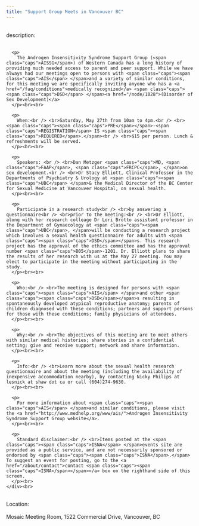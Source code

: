 ```yaml
---
title: "Support Group Meets in Vancouver BC"
---
```


<div class="flexinode-body flexinode-2">
  <div class="flexinode-textarea-1">
    <div class="form-item">
      <br> <label>description:</label><br /> <br> 
      
      <p>
        The Androgen Insensitivity Syndrome Support Group (<span class="caps">AISSG</span>) of Western Canada has a long history of providing much needed access to parent and peer support. While we have always had our meetings open to persons with <span class="caps"><span class="caps">AIS</span> </span>and a variety of similar conditions, for this meeting we are specifically inviting anyone who has a <a href="/faq/conditions">medically recognized</a> <span class="caps"><span class="caps">DSD</span> </span><a href="/node/1028">(Disorder of Sex Development)</a>
      </p><br><br>
      
      <p>
        When:<br /> <br>Saturday, May 27th from 10am to 4pm.<br /> <br><span class="caps"><span class="caps">PRE</span></span>-<span class="caps">REGISTRATION</span> IS <span class="caps"><span class="caps">REQUIRED</span>.</span><br /> <br>$15 per person. Lunch & refreshments will be served.
      </p><br><br>
      
      <p>
        Speakers: <br /> <br>Dan Metzger <span class="caps">MD, <span class="caps">FAAP</span>, <span class="caps">FRCPC</span>, </span>on sex development.<br /> <br>Dr Stacy Elliott, Clinical Professor in the Departments of Psychiatry & Urology at <span class="caps"><span class="caps">UBC</span> </span>& the Medical Director of the BC Center for Sexual Medicine at Vancouver Hospital, on sexual health.
      </p><br><br>
      
      <p>
        Participate in a research study<br /> <br>by answering a questionnaire<br /> <br>prior to the meeting:<br /> <br>Dr Elliott, along with her research colleage Dr Lori Brotto assistant professor in the Department of Gynaecology at <span class="caps"><span class="caps">UBC</span>, </span>will be conducting a research project which involves a sexual health questionnaire for adults with <span class="caps"><span class="caps">DSD</span></span>s. This research project has the approval of the ethics committee and has the approval number <span class="caps">B05</span>-1201. Dr. Elliott plans to share the results of her research with us at the May 27 meeting. You may elect to participate in the meeting without participating in the study.
      </p><br><br>
      
      <p>
        Who:<br /> <br>The meeting is designed for persons with <span class="caps"><span class="caps">AIS</span> </span>and other <span class="caps"><span class="caps">DSD</span></span>s resulting in spontaneously developed atypical reproductive anatomy; parents of children diagnosed with these conditions; partners and support persons for those with these conditions; family physicians of attendees.
      </p><br><br>
      
      <p>
        Why:<br /> <br>The objectives of this meeting are to meet others with similar medical histories; share stories in a confidential setting; give and receive support; network and share information.
      </p><br><br>
      
      <p>
        Info:<br /> <br>Learn more about the sexual health research questionnaire and about the meeting (including the availability of inexpensive accommodation nearby), by contacting Nicky Philips at lesnick at shaw dot ca or call (604)274-9630.
      </p><br><br>
      
      <p>
        For more information about <span class="caps"><span class="caps">AIS</span> </span>and similar conditions, please visit the <a href="http://www.medhelp.org/www/ais/">Androgen Insensitivity Syndrome Support Group website</a>.
      </p><br><br>
      
      <p>
        Standard disclaimer:<br /> <br>Items posted at the <span class="caps"><span class="caps">ISNA</span> </span>events site are provided as a public service, and are not necessarily sponsored or endorsed by <span class="caps"><span class="caps">ISNA</span>.</span> To suggest an event for posting, go to the <a href="/about/contact">contact <span class="caps"><span class="caps">ISNA</span></span></a> box on the righthand side of this screen.
      </p><br>
    </div><br>
  </div>
  
  <div class="flexinode-textfield-2">
    <div class="form-item">
      <br> <label>Location:</label><br /> <br> Mosaic Meeting Room, 1522 Commercial Drive, Vancouver, BC<br>
    </div><br>
  </div>
</div>